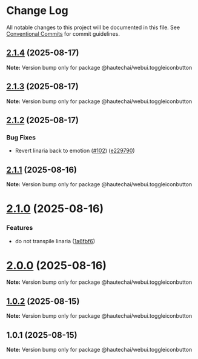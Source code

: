 # Change Log

All notable changes to this project will be documented in this file.
See [Conventional Commits](https://conventionalcommits.org) for commit guidelines.

## [2.1.4](https://github.com/HautechAI/webui/compare/@hautechai/webui.toggleiconbutton@2.1.3...@hautechai/webui.toggleiconbutton@2.1.4) (2025-08-17)

**Note:** Version bump only for package @hautechai/webui.toggleiconbutton

## [2.1.3](https://github.com/HautechAI/webui/compare/@hautechai/webui.toggleiconbutton@2.1.2...@hautechai/webui.toggleiconbutton@2.1.3) (2025-08-17)

**Note:** Version bump only for package @hautechai/webui.toggleiconbutton

## [2.1.2](https://github.com/HautechAI/webui/compare/@hautechai/webui.toggleiconbutton@2.1.1...@hautechai/webui.toggleiconbutton@2.1.2) (2025-08-17)

### Bug Fixes

- Revert linaria back to emotion ([#102](https://github.com/HautechAI/webui/issues/102)) ([e229790](https://github.com/HautechAI/webui/commit/e229790dae8eba4b3037bbe41365e5a73ab7f6dc))

## [2.1.1](https://github.com/HautechAI/webui/compare/@hautechai/webui.toggleiconbutton@2.1.0...@hautechai/webui.toggleiconbutton@2.1.1) (2025-08-16)

**Note:** Version bump only for package @hautechai/webui.toggleiconbutton

# [2.1.0](https://github.com/HautechAI/webui/compare/@hautechai/webui.toggleiconbutton@1.0.2...@hautechai/webui.toggleiconbutton@2.1.0) (2025-08-16)

### Features

- do not transpile linaria ([1a6fbf6](https://github.com/HautechAI/webui/commit/1a6fbf6353a0e5028040006b5045170cf83f1ba0))

# [2.0.0](https://github.com/HautechAI/webui/compare/@hautechai/webui.toggleiconbutton@1.0.2...@hautechai/webui.toggleiconbutton@2.0.0) (2025-08-16)

**Note:** Version bump only for package @hautechai/webui.toggleiconbutton

## [1.0.2](https://github.com/HautechAI/webui/compare/@hautechai/webui.toggleiconbutton@1.0.1...@hautechai/webui.toggleiconbutton@1.0.2) (2025-08-15)

**Note:** Version bump only for package @hautechai/webui.toggleiconbutton

## 1.0.1 (2025-08-15)

**Note:** Version bump only for package @hautechai/webui.toggleiconbutton
